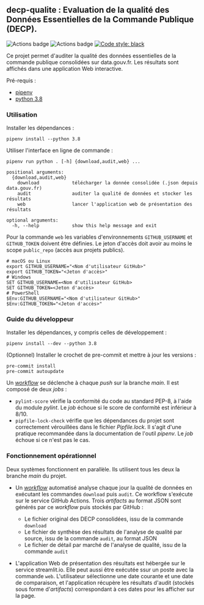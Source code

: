 ## **decp-qualite** : Evaluation de la qualité des Données Essentielles de la Commande Publique (DECP).

![Actions badge](https://github.com/139bercy/decp-qualite/actions/workflows/tests.yaml/badge.svg)
![Actions badge](https://github.com/139bercy/decp-qualite/actions/workflows/run.yaml/badge.svg)
[![Code style: black](https://img.shields.io/badge/code%20style-black-000000.svg)](https://github.com/psf/black)

Ce projet permet d'auditer la qualité des données essentielles de la commande publique consolidées sur data.gouv.fr. Les résultats sont affichés dans une application Web interactive.

Pré-requis :
* [pipenv](https://pipenv-fork.readthedocs.io/en/latest/)
* [python 3.8](https://www.python.org/downloads/release/python-3810/)

### Utilisation

Installer les dépendances  :
```shell
pipenv install --python 3.8
```

Utiliser l'interface en ligne de commande  :
```
pipenv run python . [-h] {download,audit,web} ...

positional arguments:
  {download,audit,web}
    download            télécharger la donnée consolidée (.json depuis data.gouv.fr)
    audit               auditer la qualité de données et stocker les résultats
    web                 lancer l'application web de présentation des résultats

optional arguments:
  -h, --help            show this help message and exit
```

Pour la commande `web` les variables d'environnements `GITHUB_USERNAME` et `GITHUB_TOKEN` doivent être définies. Le jeton d'accès doit avoir au moins le scope `public_repo` (accès aux projets publics).

```shell
# macOS ou Linux
export GITHUB_USERNAME="<Nom d'utilisateur GitHub>"
export GITHUB_TOKEN="<Jeton d'accès>"
# Windows
SET GITHUB_USERNAME=<Nom d'utilisateur GitHub>
SET GITHUB_TOKEN=<Jeton d'accès>
# PowerShell
$Env:GITHUB_USERNAME="<Nom d'utilisateur GitHub>"
$Env:GITHUB_TOKEN="<Jeton d'accès>"
```

### Guide du développeur

Installer les dépendances, y compris celles de développement  :
```shell
pipenv install --dev --python 3.8
```

(Optionnel) Installer le crochet de pre-commit et mettre à jour les versions :
```shell
pre-commit install
pre-commit autoupdate
```

Un [*workflow*](.github/workflows/tests.yaml) se déclenche à chaque *push* sur la branche *main*. Il est composé de deux *jobs* :
* `pylint-score` vérifie la conformité du code au standard PEP-8, à l'aide du module *pylint*. Le *job* échoue si le score de conformité est inférieur à 8/10.
* `pipfile-lock-check` vérifie que les dépendances du projet sont correctement vérouillées dans le fichier *Pipfile.lock*. Il s'agit d'une pratique recommandée dans la documentation de l'outil *pipenv*. Le *job* échoue si ce n'est pas le cas.

### Fonctionnement opérationnel

Deux systèmes fonctionnent en parallèle. Ils utilisent tous les deux la branche *main* du projet.

* Un [*workflow*](.github/workflows/run.yaml) automatisé analyse chaque jour la qualité de données en exécutant les commandes `download` puis `audit`. Ce workflow s'exécute sur le service GitHub Actions. Trois *artifacts* au format JSON sont générés par ce *workflow* puis stockés par GitHub :
  * Le fichier original des DECP consolidées, issu de la commande `download`
  * Le fichier de synthèse des résultats de l'analyse de qualité par source, issu de la commande `audit`, au format JSON
  * Le fichier de détail par marché de l'analyse de qualité, issu de la commande `audit`

* L'application Web de présentation des résultats est hébergée sur le service streamlit.io. Elle peut aussi être exécutée ssur un poste avec la commande `web`. L'utilisateur sélectionne une date courante et une date de comparaison, et l'application récupère les résultats d'audit (stockés sous forme d'*artifacts*) correspondant à ces dates pour les afficher sur la page.
